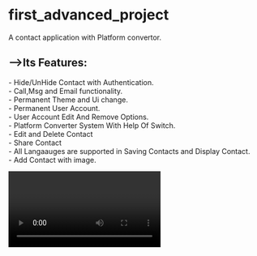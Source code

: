 # first_advanced_project

A contact application with Platform convertor.<br>
<h2>-->Its Features:</h2>
     - Hide/UnHide Contact with Authentication.<br>
     - Call,Msg and Email functionality.<br>
     - Permanent Theme and Ui change.<br>
     - Permanent User Account.<br>
     - User Account Edit And Remove Options.<br>
     - Platform Converter System With Help Of Switch.<br>
     - Edit and Delete Contact<br>
     - Share Contact<br>
     - All Langaauges are supported in Saving Contacts and Display Contact.<br>
     - Add Contact with image.<br>
     
<p>
     <video>
https://github.com/sumitFlutter/Project--platform_converter/assets/153794386/f68676bc-e59d-4342-9a5d-760d367747fb
     </video>
</p>
